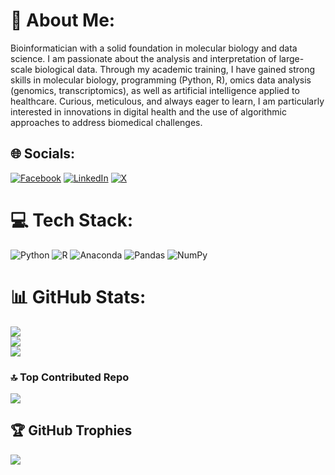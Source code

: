 # 💫 About Me:
Bioinformatician with a solid foundation in molecular biology and data science. I am passionate about the analysis and interpretation of large-scale biological data. Through my academic training, I have gained strong skills in molecular biology, programming (Python, R), omics data analysis (genomics, transcriptomics), as well as artificial intelligence applied to healthcare. Curious, meticulous, and always eager to learn, I am particularly interested in innovations in digital health and the use of algorithmic approaches to address biomedical challenges.


## 🌐 Socials:
[![Facebook](https://img.shields.io/badge/Facebook-%231877F2.svg?logo=Facebook&logoColor=white)](https://facebook.com/FirasZemzeeem) [![LinkedIn](https://img.shields.io/badge/LinkedIn-%230077B5.svg?logo=linkedin&logoColor=white)](https://linkedin.com/in/firaszemzem) [![X](https://img.shields.io/badge/X-black.svg?logo=X&logoColor=white)](https://x.com/ZemzemFiras) 

# 💻 Tech Stack:
![Python](https://img.shields.io/badge/python-3670A0?style=for-the-badge&logo=python&logoColor=ffdd54) ![R](https://img.shields.io/badge/r-%23276DC3.svg?style=for-the-badge&logo=r&logoColor=white) ![Anaconda](https://img.shields.io/badge/Anaconda-%2344A833.svg?style=for-the-badge&logo=anaconda&logoColor=white) ![Pandas](https://img.shields.io/badge/pandas-%23150458.svg?style=for-the-badge&logo=pandas&logoColor=white) ![NumPy](https://img.shields.io/badge/numpy-%23013243.svg?style=for-the-badge&logo=numpy&logoColor=white)
# 📊 GitHub Stats:
![](https://github-readme-stats.vercel.app/api?username=Zemzemfiras1&theme=transparen&hide_border=false&include_all_commits=false&count_private=false)<br/>
![](https://github-readme-streak-stats.herokuapp.com/?user=Zemzemfiras1&theme=transparen&hide_border=false)<br/>
![](https://github-readme-stats.vercel.app/api/top-langs/?username=Zemzemfiras1&transparen=dark&hide_border=false&include_all_commits=false&count_private=false&layout=compact)

### 🔝 Top Contributed Repo
![](https://github-contributor-stats.vercel.app/api?username=Zemzemfiras1&limit=5&theme=transparen&combine_all_yearly_contributions=true)


## 🏆 GitHub Trophies
![](https://github-profile-trophy.vercel.app/?username=Zemzemfiras1&theme=transparen&no-frame=false&no-bg=true&margin-w=4)

